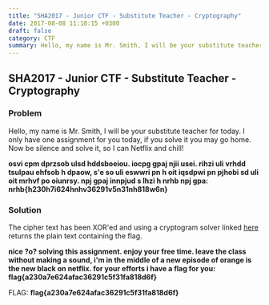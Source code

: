 ```yaml
---
title: "SHA2017 - Junior CTF - Substitute Teacher - Cryptography"
date: 2017-08-08 11:18:15 +0300
draft: false
category: CTF
summary: Hello, my name is Mr. Smith, I will be your substitute teacher for today. I only have one assignment for you today, if you solve it you may go home.
---
```

## SHA2017 - Junior CTF - Substitute Teacher - Cryptography
### Problem

Hello, my name is Mr. Smith, I will be your substitute teacher for today. I only have one assignment for you today, if you solve it you may go home. Now be silence and solve it, so I can Netflix and chill!

__osvi cpm dprzsob ulsd hddsboeiou. iocpg gpaj njii usei. rihzi uli vrhdd tsulpau ehfsob h dpaow, s'e so uli eswwri pn h oit iqsdpwi pn pjhobi sd uli oit mrhvf po oiunrsy. npj gpaj innpjud s lhzi h nrhb npj gpa: nrhb{h230h7i624hnhv36291v5n31nh818w6n}__

### Solution

The cipher text has been XOR'ed and  using a cryptogram solver linked [here](http://quipqiup.com) returns the plain text containing the flag.

__nice ?o? solving this assignment. enjoy your free time. leave the class without making a sound, i'm in the middle of a new episode of orange is the new black on netflix. for your efforts i have a flag for you: flag{a230a7e624afac36291c5f31fa818d6f}__

FLAG: __flag{a230a7e624afac36291c5f31fa818d6f}__
